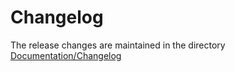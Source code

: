 # Changelog

The release changes are maintained in the directory [Documentation/Changelog](Documentation/Changelog/Index.rst)